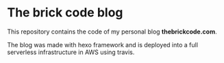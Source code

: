 # The brick code blog

This repository contains the code of my personal blog **thebrickcode.com**.

The blog was made with hexo framework and is deployed into a full serverless infrastructure in AWS using travis.